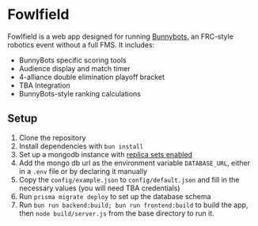 # Fowlfield

Fowlfield is a web app designed for running [Bunnybots](https://team1540.org/bunnybots), an FRC-style robotics event without a full FMS.
It includes:
- BunnyBots specific scoring tools
- Audience display and match timer
- 4-alliance double elimination playoff bracket
- TBA Integration
- BunnyBots-style ranking calculations


## Setup

1. Clone the repository
2. Install dependencies with `bun install`
3. Set up a mongodb instance with [replica sets enabled](https://www.prisma.io/docs/orm/overview/databases/mongodb#replica-set-configuration)
4. Add the mongo db url as the environment variable `DATABASE_URL`, either in a `.env` file or by declaring it manually
5. Copy the `config/example.json` to `config/default.json` and fill in the necessary values (you will need TBA credentials)
5. Run `prisma migrate deploy` to set up the database schema
6. Run `bun run backend:build; bun run frontend:build` to build the app, then `node build/server.js` from the base directory to run it.

